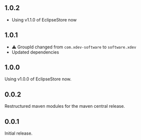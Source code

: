 ## 1.0.2

* Using v1.1.0 of EclipseStore now

## 1.0.1
* ⚠️ GroupId changed from ``com.xdev-software`` to ``software.xdev``
* Updated dependencies

## 1.0.0

Using v1.0.0 of EclipseStore now.

## 0.0.2

Restructured maven modules for the maven central release.

## 0.0.1

Initial release.
